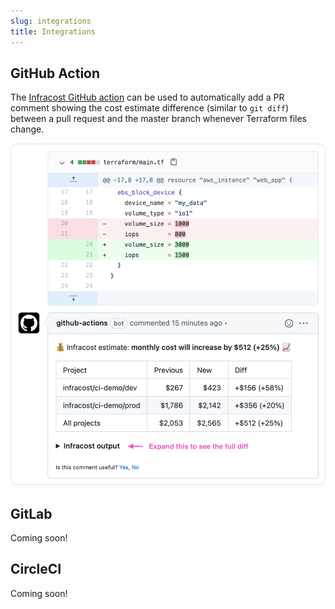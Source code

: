 ```yaml
---
slug: integrations
title: Integrations
---
```


## GitHub Action

The [Infracost GitHub action](https://github.com/marketplace/actions/run-infracost) can be used to automatically add a PR comment showing the cost estimate difference (similar to `git diff`) between a pull request and the master branch whenever Terraform files change.

<img src="https://raw.githubusercontent.com/infracost/infracost-gh-action/master/screenshot.png" width="550px" alt="Example infracost diff usage" />

## GitLab

Coming soon!

## CircleCI

Coming soon!
